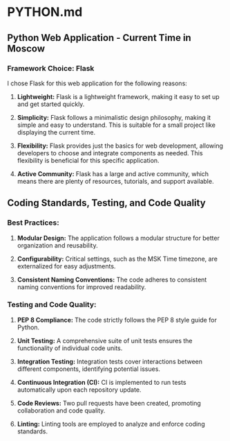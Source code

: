 # PYTHON.md

## Python Web Application - Current Time in Moscow

### Framework Choice: Flask

I chose Flask for this web application for the following reasons:

1. **Lightweight:** Flask is a lightweight framework, making it easy to set up and get started quickly.

2. **Simplicity:** Flask follows a minimalistic design philosophy, making it simple and easy to understand. This is suitable for a small project like displaying the current time.

3. **Flexibility:** Flask provides just the basics for web development, allowing developers to choose and integrate components as needed. This flexibility is beneficial for this specific application.

4. **Active Community:** Flask has a large and active community, which means there are plenty of resources, tutorials, and support available.


## Coding Standards, Testing, and Code Quality

### Best Practices:

1. **Modular Design:** The application follows a modular structure for better organization and reusability.

2. **Configurability:** Critical settings, such as the MSK Time timezone, are externalized for easy adjustments.

3. **Consistent Naming Conventions:** The code adheres to consistent naming conventions for improved readability.

### Testing and Code Quality:

1. **PEP 8 Compliance:** The code strictly follows the PEP 8 style guide for Python.

2. **Unit Testing:** A comprehensive suite of unit tests ensures the functionality of individual code units.

3. **Integration Testing:** Integration tests cover interactions between different components, identifying potential issues.

4. **Continuous Integration (CI):** CI is implemented to run tests automatically upon each repository update.

5. **Code Reviews:** Two pull requests have been created, promoting collaboration and code quality.

6. **Linting:** Linting tools are employed to analyze and enforce coding standards.

